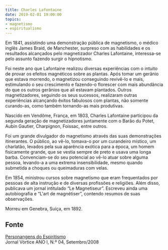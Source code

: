 ```yaml
---
title: Charles Lafontaine
date: 2019-02-01 19:00:00
topics: 
- magnetismo
- espiritualismo
---
```


Em 1841, assistindo uma demonstração pública de magnetismo, o médico inglês
James Braid, de Manchester, surpreso com as habilidades e os resultados
alcançados pelo magnetizador Charles Lafontaine, interessa-se pelo assunto
fazendo surgir o hipnotismo.

Foi neste ano que Lafontaine realizou diversas experiências com o intuito de
provar os efeitos magnéticos sobre as plantas. Após tomar um gerânio que estava
morrendo, o magnetizou conseguindo revivê-lo e mais, estimulando o seu
crescimento e fazendo-o
florescer com mais abundância do que os outros gerânios que ali estavam
plantados. Outros magnetizadores, seguindo os seus sucessos, realizaram outras
experiências alcançando êxitos fabulosos com plantas, não somente curando-as,
como também
tornando-as mais produtivas.

Nascido em Vendôme, França, em 1803, Charles Lafontaine participou da segunda
geração de magnetizadores juntamente com o Barão du Potet, Aubin Gautier,
Charpignon, Foissac, entre outros.

Foi um grande divulgador do magnetismo através das suas demonstrações
itinerantes. O público, ao vê-lo, tomava-o por um curandeiro místico, um
charlatão, levados pela sua aparência exótica para a época, um homem
fisicamente grande, que se vestia sempre de preto e usava uma longa barba.
Convenciam-se do seu potencial ao vê-lo
atuar sobre alguma pessoa, levando-a a uma extrema insensibilidade, mesmo
quando submetida a choques ou queimaduras com velas.

Em 1854, ministrou cursos sobre magnetismo que eram frequentados por pessoas de
alta instrução e de diversas profissões e religiões.
Além disso, publicava um jornal intitulado “Le Magnetiseur”. Escreveu ainda uma
autobiografia e “L'art de magnétiser”, contendo resumos de suas observações.

Morreu em Genebra, Suíça, em 1892.

## Fonte
[Personangens do Espiritismo](http://espiritaespiritismoberg.blogspot.com/2013/12/biografia-charles-lafontaine.html)  
Jornal Vórtice ANO I, N.º 04, Setembro/2008

